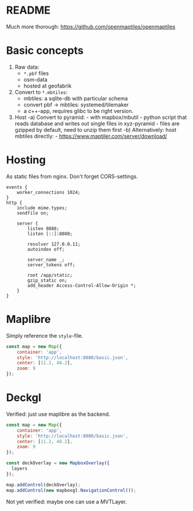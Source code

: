 # README

Much more thorough:
https://github.com/openmaptiles/openmaptiles


# Basic concepts
1. Raw data: 
    - `*.pbf` files
    - osm-data
    - hosted at geofabrik
2. Convert to `*.mbtiles`:
    - mbtiles: a sqlite-db with particular schema
    - convert pbf -> mbtiles: systemed/tilemaker
    - a c++-app, requires glibc to be right version.
3. Host
    -a) Convert to pyramid:
        - with mapbox/mbutil
        - python script that reads database and writes out single files in xyz-pyramid
        - files are gzipped by default, need to unzip them first
    -b) Alternatively: host mbtiles directly:
        - https://www.maptiler.com/server/download/


# Hosting
As static files from nginx.
Don't forget CORS-settings.

```nginx
events {
    worker_connections 1024;
}
http {
    include mime.types;
    sendfile on;

    server {
        listen 8080;
        listen [::]:8080;

        resolver 127.0.0.11;
        autoindex off;

        server_name _;
        server_tokens off;

        root /app/static;
        gzip_static on;
        add_header Access-Control-Allow-Origin *;
    }
}
```

# Maplibre
Simply reference the `style`-file.
```js
const map = new Map({
    container: 'app',
    style: 'http://localhost:8080/basic.json',
    center: [11.2, 48.2],
    zoom: 9
});
```

# Deckgl
Verified: just use maplibre as the backend.
```js
const map = new Map({
    container: 'app',
    style: 'http://localhost:8080/basic.json',
    center: [11.2, 48.2],
    zoom: 9
});

const deckOverlay = new MapboxOverlay({
  layers
});

map.addControl(deckOverlay);
map.addControl(new mapboxgl.NavigationControl());
```

Not yet verified: maybe one can use a MVTLayer.
